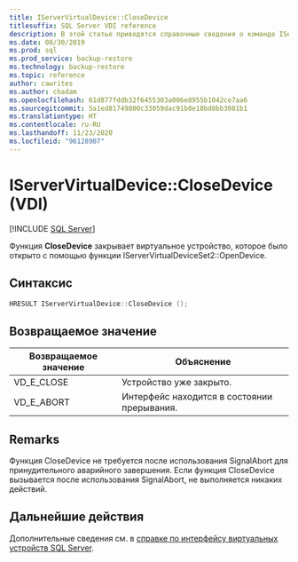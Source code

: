 ```yaml
---
title: IServerVirtualDevice::CloseDevice
titlesuffix: SQL Server VDI reference
description: В этой статье приводятся справочные сведения о команде IServerVirtualDevice::CloseDevice.
ms.date: 08/30/2019
ms.prod: sql
ms.prod_service: backup-restore
ms.technology: backup-restore
ms.topic: reference
author: cawrites
ms.author: chadam
ms.openlocfilehash: 61d877fddb32f6455303a006e8955b1042ce7aa6
ms.sourcegitcommit: 5a1ed81749800c33059dac91b0e18bd8bb3081b1
ms.translationtype: HT
ms.contentlocale: ru-RU
ms.lasthandoff: 11/23/2020
ms.locfileid: "96128907"
---
```

# <a name="iservervirtualdeviceclosedevice-vdi"></a>IServerVirtualDevice::CloseDevice (VDI)

[!INCLUDE [SQL Server](../../../includes/applies-to-version/sqlserver.md)]

Функция **CloseDevice** закрывает виртуальное устройство, которое было открыто с помощью функции IServerVirtualDeviceSet2::OpenDevice.

## <a name="syntax"></a>Синтаксис

```c
HRESULT IServerVirtualDevice::CloseDevice ();
```

## <a name="return-value"></a>Возвращаемое значение

|Возвращаемое значение | Объяснение |
|---|---|
| VD_E_CLOSE | Устройство уже закрыто. |
| VD_E_ABORT | Интерфейс находится в состоянии прерывания. |

## <a name="remarks"></a>Remarks

Функция CloseDevice не требуется после использования SignalAbort для принудительного аварийного завершения. Если функция CloseDevice вызывается после использования SignalAbort, не выполняется никаких действий.

## <a name="next-steps"></a>Дальнейшие действия

Дополнительные сведения см. в [справке по интерфейсу виртуальных устройств SQL Server](reference-virtual-device-interface.md).